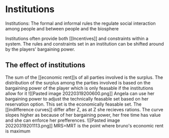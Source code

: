 # Institutions
Institutions: The formal and informal rules the regulate social interaction among people and between people and the biosphere

Institutions often provide both [[Incentives]] and constraints within a system. The rules and constraints set in an institution can be shifted around by the players' bargaining power.

## The effect of institutions
The sum of the [[economic rent]]s of all parties involved is the surplus. The distribution of the surplus among the parties involved is based on the bargaining power of the player which is only feasable if the institutions allow for it 
![[Pasted image 20220319200600.png]]
Angela can use her bargaining power to adjust the technically feasable set based on her reservation option. This set is the economically feasable set. The [[indifference curves]] differ after Z, as at Z she recieves rations. The curve slopes higher as because of her bargaining power, her free time has value and she can enforce her prefferences.
![[Pasted image 20220319201113.png]]
MRS=MRT is the point where bruno's economic rent is maximum
